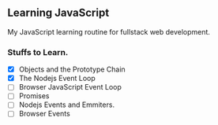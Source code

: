 ## Learning JavaScript

My JavaScript learning routine for fullstack web development.

### Stuffs to Learn.

- [x] Objects and the Prototype Chain
- [x] The Nodejs Event Loop
- [ ] Browser JavaScript Event Loop
- [ ] Promises
- [ ] Nodejs Events and Emmiters.
- [ ] Browser Events